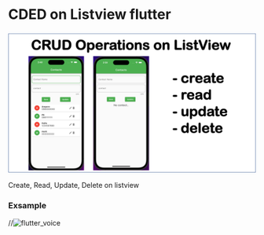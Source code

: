 # CDED on Listview flutter
![cdrd_listview](/adrd_listview.png)

Create, Read, Update, Delete on listview



### Exsample
//![flutter_voice](/flutter_voice.gif)


